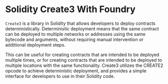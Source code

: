# Solidity Create3 With Foundry
`Create3` is a library in Solidity that allows developers to deploy contracts deterministically. Deterministic deployment means that the same contract can be deployed to multiple networks or addresses using the same bytecode and arguments, without requiring manual intervention or additional deployment steps. 

This can be useful for creating contracts that are intended to be deployed multiple times, or for creating contracts that are intended to be deployed to multiple locations with the same functionality. Create3 utilizes the CREATE2 opcode to achieve deterministic deployment, and provides a simple interface for developers to use in their Solidity code.
